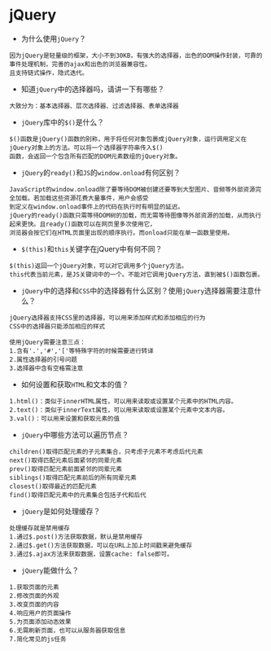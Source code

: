 # jQuery

* 为什么使用`jQuery`？

```
因为jQuery是轻量级的框架，大小不到30KB，有强大的选择器，出色的DOM操作封装，可靠的事件处理机制，完善的ajax和出色的浏览器兼容性。
且支持链式操作，隐式迭代。
```

* 知道`jQuery`中的选择器吗，请讲一下有哪些？

```
大致分为：基本选择器、层次选择器、过滤选择器、表单选择器
```

* `jQuery`库中的`$()`是什么？

```
$()函数是jQuery()函数的别称，用于将任何对象包裹成jQuery对象，运行调用定义在jQuery对象上的方法。可以将一个选择器字符串传入$()
函数，会返回一个包含所有匹配的DOM元素数组的jQuery对象。
```

* `jQuery`的`ready()`和`JS`的`window.onload`有何区别？

```
JavaScript的window.onload除了要等待DOM被创建还要等到大型图片、音频等外部资源完全加载。若加载这些资源花费大量事件，用户会感受
到定义在window.onload事件上的代码在执行时有明显的延迟。
jQuery的ready()函数只需等待DOM树的加载，而无需等待图像等外部资源的加载，从而执行起来更快。且ready()函数可以在网页里多次使用它，
浏览器会按它们在HTML页面里出现的顺序执行。而onload只能在单一函数里使用。
```

* `$(this)`和`this`关键字在jQuery中有何不同？

```
$(this)返回一个jQuery对象，可以对它调用多个jQuery方法。
this代表当前元素，是JS关键词中的一个。不能对它调用jQuery方法，直到被$()函数包裹。
```

* `jQuery`中的选择和`CSS`中的选择器有什么区别？使用`jQuery`选择器需要注意什么？

```
jQuery选择器支持CSS里的选择器，可以用来添加样式和添加相应的行为
CSS中的选择器只能添加相应的样式

使用jQuery需要注意三点：
1.含有'.','#','['等特殊字符的时候需要进行转译
2.属性选择器的引号问题
3.选择器中含有空格需注意
```

* 如何设置和获取`HTML`和文本的值？

```
1.html()：类似于innerHTML属性，可以用来读取或设置某个元素中的HTML内容。
2.text()：类似于innerText属性，可以用来读取或设置某个元素中文本内容。
3.val()：可以用来设置和获取元素的值
```

* `jQuery`中哪些方法可以遍历节点？

```
children()取得匹配元素的子元素集合，只考虑子元素不考虑后代元素
next()取得匹配元素后面紧邻的同辈元素
prev()取得匹配元素前面紧邻的同辈元素
siblings()取得匹配元素前后的所有同辈元素
closest()取得最近的匹配元素
find()取得匹配元素中的元素集合包括子代和后代
```

* `jQuery`是如何处理缓存？

```
处理缓存就是禁用缓存
1.通过$.post()方法获取数据，默认是禁用缓存
2.通过$.get()方法获取数据，可以在URL上加上时间戳来避免缓存
3.通过$.ajax方法来获取数据，设置cache: false即可。
```

* `jQuery`能做什么？

```
1.获取页面的元素
2.修改页面的外观
3.改变页面的内容
4.响应用户的页面操作
5.为页面添加动态效果
6.无需刷新页面，也可以从服务器获取信息
7.简化常见的js任务
```




